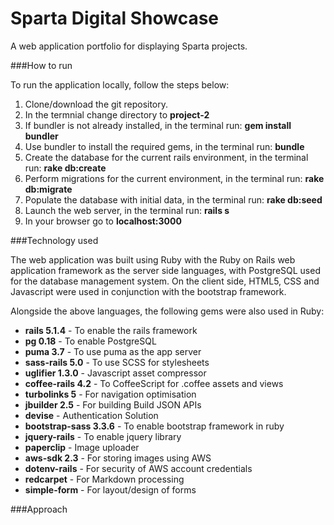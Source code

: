 # Sparta Digital Showcase

A web application portfolio for displaying Sparta projects.

###How to run

To run the application locally, follow the steps below:

1. Clone/download the git repository.
2. In the termnial change directory to **project-2**
3. If bundler is not already installed, in the terminal run: **gem install bundler**
4. Use bundler to install the required gems, in the terminal run: **bundle**
5. Create the database for the current rails environment, in the terminal run: **rake db:create**
6. Perform migrations for the current environment, in the terminal run: **rake db:migrate**
7. Populate the database with initial data, in the terminal run: **rake db:seed**
8. Launch the web server, in the terminal run: **rails s**
9. In your browser go to **localhost:3000**

###Technology used

The web application was built using Ruby with the Ruby on Rails web application framework as the server side languages, with PostgreSQL used for the database management system. On the client side, HTML5, CSS and Javascript were used in conjunction with the bootstrap framework.

Alongside the above languages, the following gems were also used in Ruby:

* **rails 5.1.4** - To enable the rails framework
* **pg 0.18** - To enable PostgreSQL
* **puma 3.7** - To use puma as the app server
* **sass-rails 5.0** - To use SCSS for stylesheets
* **uglifier 1.3.0** - Javascript asset compressor
* **coffee-rails 4.2** - To CoffeeScript for .coffee assets and views
* **turbolinks 5** - For navigation optimisation
* **jbuilder 2.5** - For building Build JSON APIs
* **devise** - Authentication Solution
* **bootstrap-sass 3.3.6** - To enable bootstrap framework in ruby
* **jquery-rails** - To enable jquery library
* **paperclip** - Image uploader
* **aws-sdk 2.3** - For storing images using AWS
* **dotenv-rails** - For security of AWS account credentials
* **redcarpet** - For Markdown processing
* **simple-form** - For layout/design of forms

###Approach